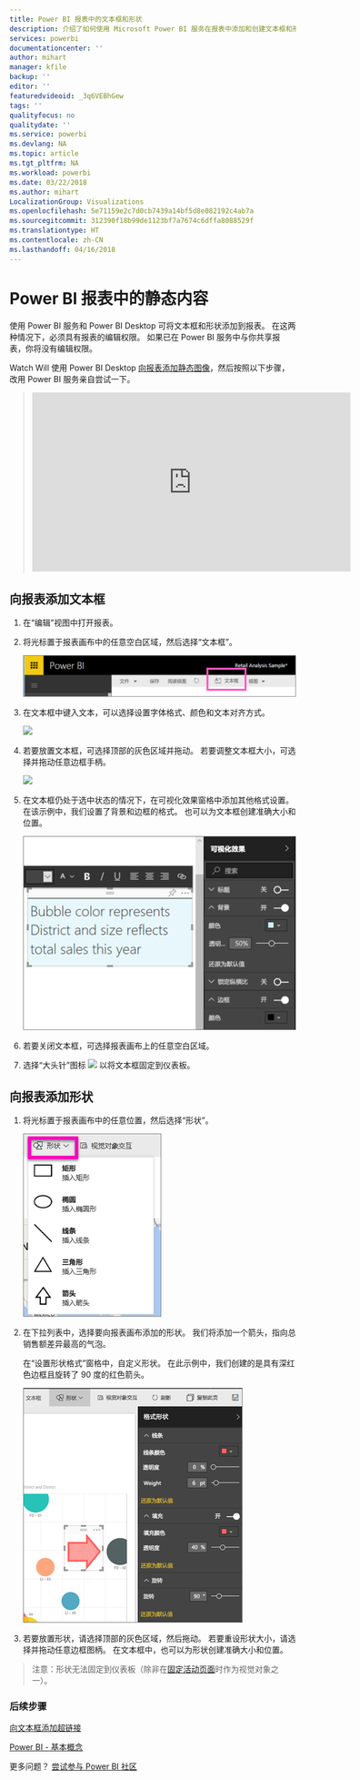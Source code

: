 ```yaml
---
title: Power BI 报表中的文本框和形状
description: 介绍了如何使用 Microsoft Power BI 服务在报表中添加和创建文本框和形状的文档。
services: powerbi
documentationcenter: ''
author: mihart
manager: kfile
backup: ''
editor: ''
featuredvideoid: _3q6VEBhGew
tags: ''
qualityfocus: no
qualitydate: ''
ms.service: powerbi
ms.devlang: NA
ms.topic: article
ms.tgt_pltfrm: NA
ms.workload: powerbi
ms.date: 03/22/2018
ms.author: mihart
LocalizationGroup: Visualizations
ms.openlocfilehash: 5e71159e2c7d0cb7439a14bf5d8e082192c4ab7a
ms.sourcegitcommit: 312390f18b99de1123bf7a7674c6dffa8088529f
ms.translationtype: HT
ms.contentlocale: zh-CN
ms.lasthandoff: 04/16/2018
---
```

# <a name="static-content-in-power-bi-reports"></a>Power BI 报表中的静态内容
使用 Power BI 服务和 Power BI Desktop 可将文本框和形状添加到报表。 在这两种情况下，必须具有报表的编辑权限。 如果已在 Power BI 服务中与你共享报表，你将没有编辑权限。 

Watch Will 使用 Power BI Desktop [向报表添加静态图像](guided-learning/visualizations.yml#step-11)，然后按照以下步骤，改用 Power BI 服务亲自尝试一下。
> 
> <iframe width="560" height="315" src="https://www.youtube.com/embed/_3q6VEBhGew" frameborder="0" allowfullscreen></iframe>
> 

## <a name="add-a-text-box-to-a-report"></a>向报表添加文本框
1. 在“编辑”视图中打开报表。

2. 将光标置于报表画布中的任意空白区域，然后选择“文本框”。
   
   ![](media/power-bi-reports-add-text-and-shapes/pbi_textbox.png)
2. 在文本框中键入文本，可以选择设置字体格式、颜色和文本对齐方式。 
   
   ![](media/power-bi-reports-add-text-and-shapes/pbi_textbox2new.png)
3. 若要放置文本框，可选择顶部的灰色区域并拖动。 若要调整文本框大小，可选择并拖动任意边框手柄。 
   
   ![](media/power-bi-reports-add-text-and-shapes/textboxsmaller.gif)

4. 在文本框仍处于选中状态的情况下，在可视化效果窗格中添加其他格式设置。 在该示例中，我们设置了背景和边框的格式。 也可以为文本框创建准确大小和位置。  

   ![](media/power-bi-reports-add-text-and-shapes/power-bi-borders.png)

5. 若要关闭文本框，可选择报表画布上的任意空白区域。 

5. 选择“大头针”图标 ![](media/power-bi-reports-add-text-and-shapes/pbi_pintile.png) 以将文本框固定到仪表板。 

## <a name="add-a-shape-to-a-report"></a>向报表添加形状
1. 将光标置于报表画布中的任意位置，然后选择“形状”。
   
   ![](media/power-bi-reports-add-text-and-shapes/power-bi-shapes.png)
2. 在下拉列表中，选择要向报表画布添加的形状。 我们将添加一个箭头，指向总销售额差异最高的气泡。 
   
   在“设置形状格式”窗格中，自定义形状。 在此示例中，我们创建的是具有深红色边框且旋转了 90 度的红色箭头。
   
   ![](media/power-bi-reports-add-text-and-shapes/power-bi-arrrow.png)
3. 若要放置形状，请选择顶部的灰色区域，然后拖动。 若要重设形状大小，请选择并拖动任意边框图柄。 在文本框中，也可以为形状创建准确大小和位置。

> 注意：形状无法固定到仪表板（除非在[固定活动页面](service-dashboard-pin-live-tile-from-report.md)时作为视觉对象之一）。 
> 
> 

### <a name="next-steps"></a>后续步骤
[向文本框添加超链接](service-add-hyperlink-to-text-box.md)

[Power BI - 基本概念](service-basic-concepts.md)

更多问题？ [尝试参与 Power BI 社区](http://community.powerbi.com/)

